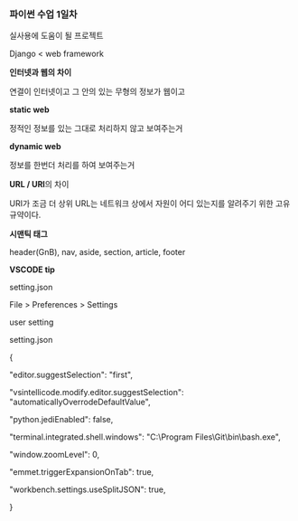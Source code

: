 ### 파이썬 수업 1일차

실사용에 도움이 될 프로젝트

Django  <  web framework



**인터넷과 웹의 차이**

연결이 인터넷이고 그 안의 있는 무형의 정보가 웹이고



**static web**

정적인 정보를 있는 그대로 처리하지 않고 보여주는거



**dynamic web**

정보를 한번더 처리를 하여 보여주는거



**URL / URI**의 차이

URI가 조금 더 상위 URL는 네트워크 상에서 자원이 어디 있는지를 알려주기 위한 고유 규약이다.



**시맨틱 태그**

header(GnB), nav, aside, section, article, footer



**VSCODE tip**

setting.json

File > Preferences > Settings

user setting

setting.json

{

  "editor.suggestSelection": "first",

  "vsintellicode.modify.editor.suggestSelection": "automaticallyOverrodeDefaultValue",

  "python.jediEnabled": false,

  "terminal.integrated.shell.windows": "C:\\Program Files\\Git\\bin\\bash.exe",

  "window.zoomLevel": 0,

  "emmet.triggerExpansionOnTab": true,

  "workbench.settings.useSplitJSON": true,

}